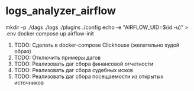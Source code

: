 # logs_analyzer_airflow


mkdir -p ./dags ./logs ./plugins ./config
echo -e "AIRFLOW_UID=$(id -u)" > .env
docker compose up airflow-init


1. TODO: Сделать в docker-compose Clickhouse (желательно худой образ)
2. TODO: Отключить примеры дагов
3. TODO: Реализовать даг сбора финансовой отчетности
4. TODO: Реализовать даг сбора судебных исков
5. TODO: Реализовать даг сбора посещаемости из открытых источников